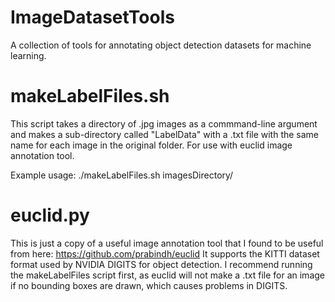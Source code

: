 # ImageDatasetTools
A collection of tools for annotating object detection datasets for machine learning.


# makeLabelFiles.sh
This script takes a directory of .jpg images as a commmand-line argument and makes a sub-directory called "LabelData" with a .txt file with the same name for each image in the original folder.
For use with euclid image annotation tool.

Example usage: ./makeLabelFiles.sh imagesDirectory/

# euclid.py
This is just a copy of a useful image annotation tool that I found to be useful from here: https://github.com/prabindh/euclid
It supports the KITTI dataset format used by NVIDIA DIGITS for object detection. I recommend running the makeLabelFiles script first, as euclid will not make a .txt file for an image if no bounding boxes are drawn, which causes problems in DIGITS.
